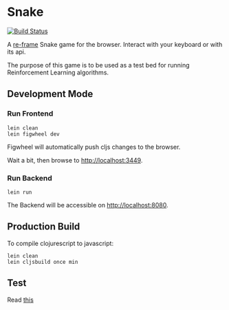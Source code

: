 # Snake

[![Build Status](https://travis-ci.org/DiscoverAI/snake.svg?branch=master)](https://travis-ci.org/DiscoverAI/snake)

A [re-frame](https://github.com/Day8/re-frame) Snake game for the browser.
Interact with your keyboard or with its api.

The purpose of this game is to be used as a test bed for running
Reinforcement Learning algorithms.

## Development Mode

### Run Frontend
```
lein clean
lein figwheel dev
```
Figwheel will automatically push cljs changes to the browser.

Wait a bit, then browse to [http://localhost:3449](http://localhost:3449).
### Run Backend
```
lein run
```
The Backend will be accessible on [http://localhost:8080](http://localhost:8080).

## Production Build
To compile clojurescript to javascript:
```
lein clean
lein cljsbuild once min
```  

## Test
Read [this](https://github.com/Day8/re-frame/wiki/Testing)
